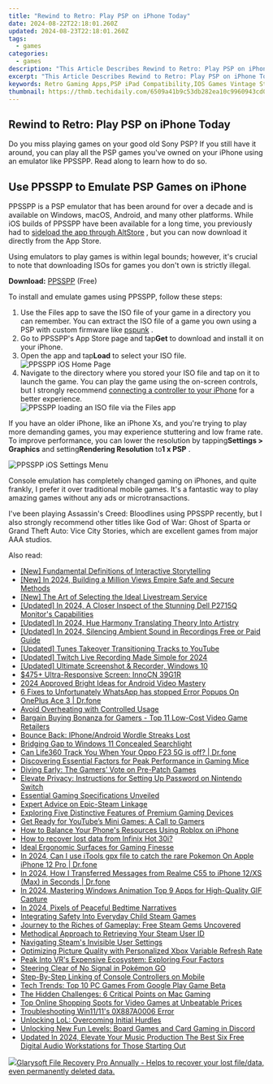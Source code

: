 ```yaml
---
title: "Rewind to Retro: Play PSP on iPhone Today"
date: 2024-08-22T22:18:01.260Z
updated: 2024-08-23T22:18:01.260Z
tags:
  - games
categories:
  - games
description: "This Article Describes Rewind to Retro: Play PSP on iPhone Today"
excerpt: "This Article Describes Rewind to Retro: Play PSP on iPhone Today"
keywords: Retro Gaming Apps,PSP iPad Compatibility,IOS Games Vintage Style,Portable PSP Console,IPhone Classic Gaming,Digital Nostalgia Fun,Old-School PSP Replay
thumbnail: https://thmb.techidaily.com/6509a41b9c53db282ea10c9960943cd0bc0006742138202a2ce5d3d561a1baf2.jpg
---
```


## Rewind to Retro: Play PSP on iPhone Today

 Do you miss playing games on your good old Sony PSP? If you still have it around, you can play all the PSP games you've owned on your iPhone using an emulator like PPSSPP. Read along to learn how to do so.

## Use PPSSPP to Emulate PSP Games on iPhone

 PPSSPP is a PSP emulator that has been around for over a decade and is available on Windows, macOS, Android, and many other platforms. While iOS builds of PPSSPP have been available for a long time, you previously had to [sideload the app through AltStore](https://www.makeuseof.com/how-to-sideload-iphone-apps-without-jailbreak/) , but you can now download it directly from the App Store.

 Using emulators to play games is within legal bounds; however, it's crucial to note that downloading ISOs for games you don't own is strictly illegal.

**Download:** [PPSSPP](https://apps.apple.com/us/app/ppsspp-psp-emulator/id6496972903) (Free)

To install and emulate games using PPSSPP, follow these steps:

1. Use the Files app to save the ISO file of your game in a directory you can remember. You can extract the ISO file of a game you own using a PSP with custom firmware like [pspunk](https://www.pspunk.com/) .
2. Go to PPSSPP's App Store page and tap**Get** to download and install it on your iPhone.
3. Open the app and tap**Load** to select your ISO file.  
![PPSSPP iOS Home Page](https://static1.makeuseofimages.com/wordpress/wp-content/uploads/2024/05/ppsspp-ios-home-page.PNG)
4. Navigate to the directory where you stored your ISO file and tap on it to launch the game. You can play the game using the on-screen controls, but I strongly recommend [connecting a controller to your iPhone](https://www.makeuseof.com/how-to-connect-ps5-controller-to-phone/) for a better experience.  
![PPSSPP loading an ISO file via the Files app](https://static1.makeuseofimages.com/wordpress/wp-content/uploads/2024/05/ppsspp-loading-an-iso-file-via-the-files-app.PNG)

 If you have an older iPhone, like an iPhone Xs, and you're trying to play more demanding games, you may experience stuttering and low frame rate. To improve performance, you can lower the resolution by tapping**Settings > Graphics** and setting**Rendering Resolution** to**1 x PSP** .

![PPSSPP iOS Settings Menu](https://static1.makeuseofimages.com/wordpress/wp-content/uploads/2024/05/ppsspp-ios-settings-menu.PNG)

 Console emulation has completely changed gaming on iPhones, and quite frankly, I prefer it over traditional mobile games. It's a fantastic way to play amazing games without any ads or microtransactions.

 I've been playing Assassin's Creed: Bloodlines using PPSSPP recently, but I also strongly recommend other titles like God of War: Ghost of Sparta or Grand Theft Auto: Vice City Stories, which are excellent games from major AAA studios.


<ins class="adsbygoogle"
     style="display:block"
     data-ad-format="autorelaxed"
     data-ad-client="ca-pub-7571918770474297"
     data-ad-slot="1223367746"></ins>



<ins class="adsbygoogle"
     style="display:block"
     data-ad-client="ca-pub-7571918770474297"
     data-ad-slot="8358498916"
     data-ad-format="auto"
     data-full-width-responsive="true"></ins>





<span class="atpl-alsoreadstyle">Also read:</span>
<div><ul>
<li><a href="https://vp-tips.techidaily.com/new-fundamental-definitions-of-interactive-storytelling/"><u>[New] Fundamental Definitions of Interactive Storytelling</u></a></li>
<li><a href="https://facebook-video-share.techidaily.com/new-in-2024-building-a-million-views-empire-safe-and-secure-methods/"><u>[New] In 2024, Building a Million Views Empire  Safe and Secure Methods</u></a></li>
<li><a href="https://some-approaches.techidaily.com/new-the-art-of-selecting-the-ideal-livestream-service/"><u>[New] The Art of Selecting the Ideal Livestream Service</u></a></li>
<li><a href="https://fox-hovers.techidaily.com/updated-in-2024-a-closer-inspect-of-the-stunning-dell-p2715q-monitors-capabilities/"><u>[Updated] In 2024, A Closer Inspect of the Stunning Dell P2715Q Monitor's Capabilities</u></a></li>
<li><a href="https://fox-glue.techidaily.com/updated-in-2024-hue-harmony-translating-theory-into-artistry/"><u>[Updated] In 2024, Hue Harmony  Translating Theory Into Artistry</u></a></li>
<li><a href="https://digital-screen-recording.techidaily.com/updated-in-2024-silencing-ambient-sound-in-recordings-free-or-paid-guide/"><u>[Updated] In 2024, Silencing Ambient Sound in Recordings  Free or Paid Guide</u></a></li>
<li><a href="https://eaxpv-info.techidaily.com/updated-tunes-takeover-transitioning-tracks-to-youtube/"><u>[Updated] Tunes Takeover  Transitioning Tracks to YouTube</u></a></li>
<li><a href="https://screen-activity-recording.techidaily.com/updated-twitch-live-recording-made-simple-for-2024/"><u>[Updated] Twitch Live Recording Made Simple for 2024</u></a></li>
<li><a href="https://screen-sharing-recording.techidaily.com/updated-ultimate-screenshot-and-recorder-windows-10/"><u>[Updated] Ultimate Screenshot & Recorder, Windows 10</u></a></li>
<li><a href="https://games-able.techidaily.com/475plus-ultra-responsive-screen-innocn-39g1r/"><u>$475+ Ultra-Responsive Screen: InnoCN 39G1R</u></a></li>
<li><a href="https://fox-blue.techidaily.com/2024-approved-bright-ideas-for-android-video-mastery/"><u>2024 Approved  Bright Ideas for Android Video Mastery</u></a></li>
<li><a href="https://howto.techidaily.com/6-fixes-to-unfortunately-whatsapp-has-stopped-error-popups-on-oneplus-ace-3-drfone-by-drfone-fix-android-problems-fix-android-problems/"><u>6 Fixes to Unfortunately WhatsApp has stopped Error Popups On OnePlus Ace 3 | Dr.fone</u></a></li>
<li><a href="https://games-able.techidaily.com/avoid-overheating-with-controlled-usage/"><u>Avoid Overheating with Controlled Usage</u></a></li>
<li><a href="https://games-able.techidaily.com/bargain-buying-bonanza-for-gamers-top-11-low-cost-video-game-retailers/"><u>Bargain Buying Bonanza for Gamers - Top 11 Low-Cost Video Game Retailers</u></a></li>
<li><a href="https://games-able.techidaily.com/bounce-back-iphoneandroid-wordle-streaks-lost/"><u>Bounce Back: IPhone/Android Wordle Streaks Lost</u></a></li>
<li><a href="https://win11.techidaily.com/bridging-gap-to-windows-11-concealed-searchlight/"><u>Bridging Gap to Windows 11 Concealed Searchlight</u></a></li>
<li><a href="https://fake-location.techidaily.com/can-life360-track-you-when-your-oppo-f23-5g-is-off-drfone-by-drfone-virtual-android/"><u>Can Life360 Track You When Your Oppo F23 5G is off? | Dr.fone</u></a></li>
<li><a href="https://games-able.techidaily.com/discovering-essential-factors-for-peak-performance-in-gaming-mice/"><u>Discovering Essential Factors for Peak Performance in Gaming Mice</u></a></li>
<li><a href="https://games-able.techidaily.com/diving-early-the-gamers-vote-on-pre-patch-games/"><u>Diving Early: The Gamers’ Vote on Pre-Patch Games</u></a></li>
<li><a href="https://games-able.techidaily.com/elevate-privacy-instructions-for-setting-up-password-on-nintendo-switch/"><u>Elevate Privacy: Instructions for Setting Up Password on Nintendo Switch</u></a></li>
<li><a href="https://games-able.techidaily.com/essential-gaming-specifications-unveiled/"><u>Essential Gaming Specifications Unveiled</u></a></li>
<li><a href="https://games-able.techidaily.com/expert-advice-on-epic-steam-linkage/"><u>Expert Advice on Epic-Steam Linkage</u></a></li>
<li><a href="https://games-able.techidaily.com/exploring-five-distinctive-features-of-premium-gaming-devices/"><u>Exploring Five Distinctive Features of Premium Gaming Devices</u></a></li>
<li><a href="https://games-able.techidaily.com/1719163479927-get-ready-for-youtubes-mini-games-a-call-to-gamers/"><u>Get Ready for YouTube’s Mini Games: A Call to Gamers</u></a></li>
<li><a href="https://games-able.techidaily.com/how-to-balance-your-phones-resources-using-roblox-on-iphone/"><u>How to Balance Your Phone's Resources Using Roblox on iPhone</u></a></li>
<li><a href="https://blog-min.techidaily.com/how-to-recover-lost-data-from-infinix-hot-30i-by-fonelab-android-recover-data/"><u>How to recover lost data from Infinix Hot 30i?</u></a></li>
<li><a href="https://games-able.techidaily.com/ideal-ergonomic-surfaces-for-gaming-finesse/"><u>Ideal Ergonomic Surfaces for Gaming Finesse</u></a></li>
<li><a href="https://ios-pokemon-go.techidaily.com/in-2024-can-i-use-itools-gpx-file-to-catch-the-rare-pokemon-on-apple-iphone-12-pro-drfone-by-drfone-virtual-ios/"><u>In 2024, Can I use iTools gpx file to catch the rare Pokemon On Apple iPhone 12 Pro | Dr.fone</u></a></li>
<li><a href="https://android-transfer.techidaily.com/in-2024-how-i-transferred-messages-from-realme-c55-to-iphone-12xs-max-in-seconds-drfone-by-drfone-transfer-from-android-transfer-from-android/"><u>In 2024, How I Transferred Messages from Realme C55 to iPhone 12/XS (Max) in Seconds | Dr.fone</u></a></li>
<li><a href="https://screen-video-capture.techidaily.com/in-2024-mastering-windows-animation-top-9-apps-for-high-quality-gif-capture/"><u>In 2024, Mastering Windows Animation  Top 9 Apps for High-Quality GIF Capture</u></a></li>
<li><a href="https://extra-support.techidaily.com/in-2024-pixels-of-peaceful-bedtime-narratives/"><u>In 2024, Pixels of Peaceful Bedtime Narratives</u></a></li>
<li><a href="https://games-able.techidaily.com/integrating-safety-into-everyday-child-steam-games/"><u>Integrating Safety Into Everyday Child Steam Games</u></a></li>
<li><a href="https://games-able.techidaily.com/journey-to-the-riches-of-gameplay-free-steam-gems-uncovered/"><u>Journey to the Riches of Gameplay: Free Steam Gems Uncovered</u></a></li>
<li><a href="https://games-able.techidaily.com/methodical-approach-to-retrieving-your-steam-user-id/"><u>Methodical Approach to Retrieving Your Steam User ID</u></a></li>
<li><a href="https://games-able.techidaily.com/navigating-steams-invisible-user-settings/"><u>Navigating Steam's Invisible User Settings</u></a></li>
<li><a href="https://games-able.techidaily.com/optimizing-picture-quality-with-personalized-xbox-variable-refresh-rate/"><u>Optimizing Picture Quality with Personalized Xbox Variable Refresh Rate</u></a></li>
<li><a href="https://games-able.techidaily.com/peak-into-vrs-expensive-ecosystem-exploring-four-factors/"><u>Peak Into VR's Expensive Ecosystem: Exploring Four Factors</u></a></li>
<li><a href="https://games-able.techidaily.com/steering-clear-of-no-signal-in-pokemon-go/"><u>Steering Clear of No Signal in Pokémon GO</u></a></li>
<li><a href="https://games-able.techidaily.com/step-by-step-linking-of-console-controllers-on-mobile/"><u>Step-By-Step Linking of Console Controllers on Mobile</u></a></li>
<li><a href="https://games-able.techidaily.com/tech-trends-top-10-pc-games-from-google-play-game-beta/"><u>Tech Trends: Top 10 PC Games From Google Play Game Beta</u></a></li>
<li><a href="https://games-able.techidaily.com/the-hidden-challenges-6-critical-points-on-mac-gaming/"><u>The Hidden Challenges: 6 Critical Points on Mac Gaming</u></a></li>
<li><a href="https://games-able.techidaily.com/top-online-shopping-spots-for-video-games-at-unbeatable-prices/"><u>Top Online Shopping Spots for Video Games at Unbeatable Prices</u></a></li>
<li><a href="https://games-able.techidaily.com/troubleshooting-win1111s-0x887a0006-error/"><u>Troubleshooting Win11/11's 0X887A0006 Error</u></a></li>
<li><a href="https://games-able.techidaily.com/unlocking-lol-overcoming-initial-hurdles/"><u>Unlocking LoL: Overcoming Initial Hurdles</u></a></li>
<li><a href="https://games-able.techidaily.com/unlocking-new-fun-levels-board-games-and-card-gaming-in-discord/"><u>Unlocking New Fun Levels: Board Games and Card Gaming in Discord</u></a></li>
<li><a href="https://audio-editing.techidaily.com/updated-in-2024-elevate-your-music-production-the-best-six-free-digital-audio-workstations-for-those-starting-out/"><u>Updated In 2024, Elevate Your Music Production The Best Six Free Digital Audio Workstations for Those Starting Out</u></a></li>
</ul></div>

<!-- affiliate ads begin -->
<a href="https://order.glarysoft.com/order/checkout.php?PRODS=35504869&QTY=1&AFFILIATE=108875&CART=1"><img src="https://secure.avangate.com/images/merchant/6734fa703f6633ab896eecbdfad8953a/products/1_FR-200-1.png" border="0">Glarysoft File Recovery Pro Annually -  Helps to recover your lost file/data, even permanently deleted data. 
</a>
<!-- affiliate ads end -->